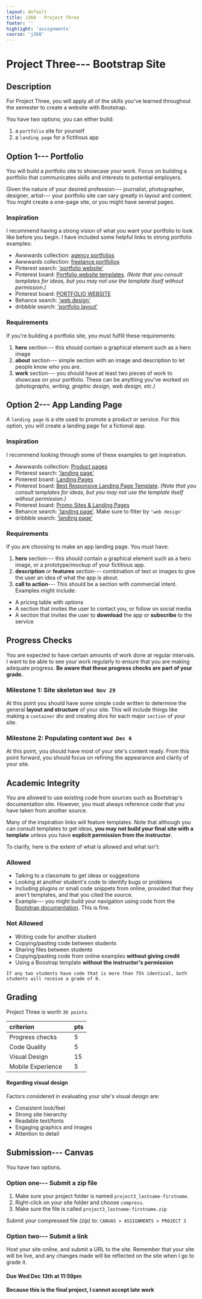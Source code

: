 ```yaml
---
layout: default
title: J360 - Project Three
footer: ''
highlight: 'assignments'
course: 'j360'
---
```

# Project Three--- Bootstrap Site
## Description
For Project Three, you will apply all of the skills you've learned throughout the semester to create a website with Bootstrap.

You have two options; you can either build:

1. a `portfolio` site for yourself
2. a `landing page` for a fictitious app

## Option 1--- Portfolio
You will build a portfolio site to showcase your work. Focus on building a portfolio that communicates skills and interests to potential employers.

Given the nature of your desired profession--- journalist, photographer, designer, artist--- your portfolio site can vary greatly in layout and content. You might create a one-page site, or you might have several pages.

### Inspiration
I recommend having a strong vision of what you want your portfolio to look like before you begin. I have included some helpful links to strong portfolio examples:


 * Awwwards collection: [agency portfolios](https://www.awwwards.com/awwwards/collections/agency-portfolios/)
 * Awwwards collection: [freelance portfolios](https://www.awwwards.com/awwwards/collections/freelance-portfolio/)
 * Pinterest search: ['portfolio website'](https://www.pinterest.com/search/pins/?q=portfolio+website)
 * Pinterest board: [Portfolio website templates](https://www.pinterest.com/ibrandstudio/portfolio-website-templates/). _(Note that you consult templates for ideas, but you may not use the template itself without permission.)_
 * Pinterest board: [PORTFOLIO WEBSITE](https://www.pinterest.com/marciabarton/portfolio-website/)
 * Behance search: ['web design'](https://www.behance.net/search?content=projects&sort=appreciations&time=week&search=web%20design)
 * dribbble search: ['portfolio layout'](https://dribbble.com/search?q=portfolio+layout)

### Requirements
If you're building a portfolio site, you must fulfill these requirements:

1. __hero__ section--- this should contain a graphical element such as a hero image
2. __about__ section--- simple section with an image and description to let people know who you are.
3. __work__ section--- you should have at least two pieces of work to showcase on your portfolio. These can be anything you've worked on _(photographs, writing, graphic design, web design, etc.)_

## Option 2--- App Landing Page
A `landing page` is a site used to promote a product or service. For this option, you will create a landing page for a fictional app.

### Inspiration
I recommend looking through some of these examples to get inspiration.

 * Awwwards collection: [Product pages](https://www.awwwards.com/awwwards/collections/product-page/)
 * Pinterest search: ['landing page'](https://www.pinterest.com/search/pins/?q=landing+page)
 * Pinterest board: [Landing Pages](https://www.pinterest.com/rondesignlab/landing-page/)
 * Pinterest board: [Best Responsive Landing Page Template](https://www.pinterest.com/noozy/best-responsive-landing-page-template/). _(Note that you consult templates for ideas, but you may not use the template itself without permission.)_
 * Pinterest board: [Promo Sites & Landing Pages](https://www.pinterest.com/jvetrau/promo-sites-landing-pages/)
 * Behance search: ['landing page'](https://www.behance.net/search?field=102&content=projects&sort=appreciations&time=week&search=landing%20page). Make sure to filter by `'web design'`
 * dribbble search: ['landing page'](https://dribbble.com/search?q=landing+page)

### Requirements
If you are choosing to make an app landing page. You must have:

1. __hero__ section--- this should contain a graphical element such as a hero image, or a prototype/mockup of your fictitious app.
2. __description__ or __features__ section--- combination of text or images to give the user an idea of what the app is about.
3. __call to action__--- This should be a section with commercial intent. Examples might include:
  * A pricing table with options
  * A section that invites the user to contact you, or follow on social media
  * A section that invites the user to __download__ the app or __subscribe__ to the service


## Progress Checks
You are expected to have certain amounts of work done at regular intervals. I want to be able to see your work regularly to ensure that you are making adequate progress. __Be aware that these progress checks are part of your grade.__

### Milestone 1: Site skeleton `Wed Nov 29`
At this point you should have some simple code written to determine the general __layout and structure__ of your site. This will include things like making a `container` div and creating divs for each major `section` of your site.

### Milestone 2: Populating content `Wed Dec 6`
At this point, you should have most of your site's content ready. From this point forward, you should focus on refining the appearance and clarity of your site.

## Academic Integrity
You are allowed to use existing code from sources such as Bootstrap's documentation site. However, you must always reference code that you have taken from another source.

Many of the inspiration links will feature templates. Note that although you can consult templates to get ideas, __you may not build your final site with a template__ unless you have __explicit permission from the instructor__.

To clarify, here is the extent of what is allowed and what isn't:

### Allowed
 * Talking to a classmate to get ideas or suggestions
 * Looking at another student's code to identify bugs or problems
 * Including plugins or small code snippets from online, provided that they aren't templates, and that you cited the source.
 * Example--- you might build your navigation using code from the [Bootstrap documentation](https://getbootstrap.com/docs/4.0/getting-started/introduction/). This is fine.

### Not Allowed
 * Writing code for another student
 * Copying/pasting code between students
 * Sharing files between students
 * Copying/pasting code from online examples __without giving credit__
 * Using a Boostrap template __without the instructor's permission__

`If any two students have code that is more than 75% identical, both students will receive a grade of 0.`

## Grading
Project Three is worth `30 points`.

| criterion         |   | pts |
|:------------------|:--|:----|
| Progress checks   |   | 5   |
| Code Quality      |   | 5   |
| Visual Design     |   | 15  |
| Mobile Experience |   | 5   |

#### Regarding visual design
Factors considered in evaluating your site's visual design are:

 * Consistent look/feel
 * Strong site hierarchy
 * Readable text/fonts
 * Engaging graphics and images
 * Attention to detail

## Submission--- Canvas
You have two options.

### Option one--- Submit a zip file
1. Make sure your project folder is named `project3_lastname-firstname`.
2. Right-click on your site folder and choose `compress`.
3. Make sure the file is called `project3_lastname-firstname.zip`

Submit your compressed file _(zip)_ to: `CANVAS > ASSIGNMENTS > PROJECT 3`

### Option two--- Submit a link
Host your site online, and submit a URL to the site. Remember that your site will be live, and any changes made will be reflected on the site when I go to grade it.

#### **Due Wed Dec 13th at 11:59pm**
#### Because this is the final project, **I cannot accept late work**
